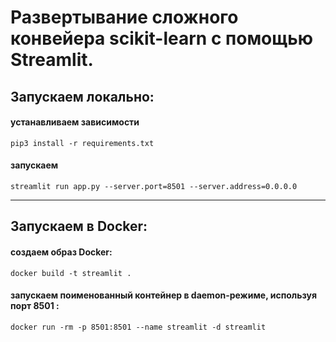 # Развертывание сложного конвейера scikit-learn с помощью Streamlit.

## Запускаем локально:

#### устанавливаем зависимости
``` pip3 install -r requirements.txt ```   

#### запускаем  
``` streamlit run app.py --server.port=8501 --server.address=0.0.0.0 ```    
   
------------------------------------------------------------------  

## Запускаем в Docker:

#### создаем образ Docker:

``` docker build -t streamlit . ```  
  
#### запускаем поименованный контейнер в daemon-режиме, используя порт 8501 :

``` docker run -rm -p 8501:8501 --name streamlit -d streamlit ``` 

